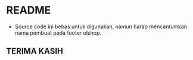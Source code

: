 # README #

* Source code ini bebas untuk digunakan, namun harap mencantumkan nama pembuat pada footer olshop.

## TERIMA KASIH ##